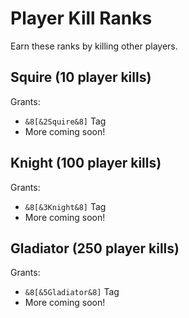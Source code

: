 # Player Kill Ranks

Earn these ranks by killing other players.

## Squire (10 player kills)

Grants:

- `&8[&2Squire&8]` Tag
- More coming soon!

## Knight (100 player kills)

Grants:

- `&8[&3Knight&8]` Tag
- More coming soon!

## Gladiator (250 player kills)

Grants:

- `&8[&5Gladiator&8]` Tag
- More coming soon!